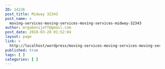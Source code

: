 ```yaml
---
ID: 14226
post_title: Midway 32343
post_name: >
  moving-services-moving-services-moving-services-midway-32343
author: mrgabonijeff@gmail.com
post_date: 2018-03-28 01:52:04
layout: page
link: >
  http://localhost/wordpress/moving-services-moving-services-moving-services-midway-32343/
published: true
tags: [ ]
categories: [ ]
---
```

